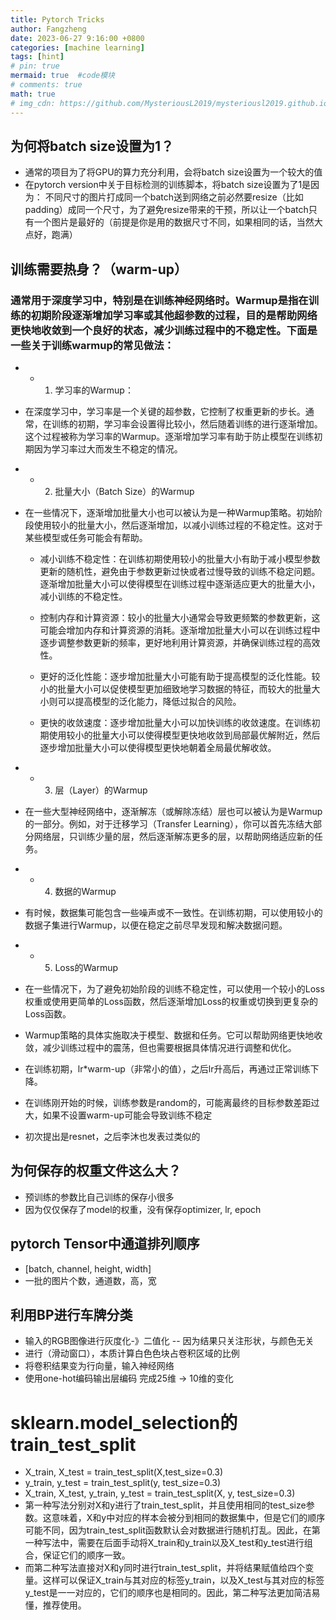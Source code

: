 ```yaml
---
title: Pytorch Tricks
author: Fangzheng
date: 2023-06-27 9:16:00 +0800
categories: [machine learning]
tags: [hint]
# pin: true
mermaid: true  #code模块
# comments: true
math: true
# img_cdn: https://github.com/MysteriousL2019/mysteriousl2019.github.io/tree/master/assets/img/
---
```

## 为何将batch size设置为1？
* 通常的项目为了将GPU的算力充分利用，会将batch size设置为一个较大的值
* 在pytorch version中关于目标检测的训练脚本，将batch size设置为了1是因为： 不同尺寸的图片打成同一个batch送到网络之前必然要resize（比如padding）成同一个尺寸，为了避免resize带来的干预，所以让一个batch只有一个图片是最好的（前提是你是用的数据尺寸不同，如果相同的话，当然大点好，跑满）

## 训练需要热身？（warm-up）
###  通常用于深度学习中，特别是在训练神经网络时。Warmup是指在训练的初期阶段逐渐增加学习率或其他超参数的过程，目的是帮助网络更快地收敛到一个良好的状态，减少训练过程中的不稳定性。下面是一些关于训练warmup的常见做法：
* * 1. 学习率的Warmup：
* 在深度学习中，学习率是一个关键的超参数，它控制了权重更新的步长。通常，在训练的初期，学习率会设置得比较小，然后随着训练的进行逐渐增加。这个过程被称为学习率的Warmup。逐渐增加学习率有助于防止模型在训练初期因为学习率过大而发生不稳定的情况。

* * 2. 批量大小（Batch Size）的Warmup
* 在一些情况下，逐渐增加批量大小也可以被认为是一种Warmup策略。初始阶段使用较小的批量大小，然后逐渐增加，以减小训练过程的不稳定性。这对于某些模型或任务可能会有帮助。
    * 减小训练不稳定性：在训练初期使用较小的批量大小有助于减小模型参数更新的随机性，避免由于参数更新过快或者过慢导致的训练不稳定问题。逐渐增加批量大小可以使得模型在训练过程中逐渐适应更大的批量大小，减小训练的不稳定性。

    * 控制内存和计算资源：较小的批量大小通常会导致更频繁的参数更新，这可能会增加内存和计算资源的消耗。逐渐增加批量大小可以在训练过程中逐步调整参数更新的频率，更好地利用计算资源，并确保训练过程的高效性。

    * 更好的泛化性能：逐步增加批量大小可能有助于提高模型的泛化性能。较小的批量大小可以促使模型更加细致地学习数据的特征，而较大的批量大小则可以提高模型的泛化能力，降低过拟合的风险。

    * 更快的收敛速度：逐步增加批量大小可以加快训练的收敛速度。在训练初期使用较小的批量大小可以使得模型更快地收敛到局部最优解附近，然后逐步增加批量大小可以使得模型更快地朝着全局最优解收敛。

* * 3. 层（Layer）的Warmup
* 在一些大型神经网络中，逐渐解冻（或解除冻结）层也可以被认为是Warmup的一部分。例如，对于迁移学习（Transfer Learning），你可以首先冻结大部分网络层，只训练少量的层，然后逐渐解冻更多的层，以帮助网络适应新的任务。

* * 4. 数据的Warmup
* 有时候，数据集可能包含一些噪声或不一致性。在训练初期，可以使用较小的数据子集进行Warmup，以便在稳定之前尽早发现和解决数据问题。
* * 5. Loss的Warmup
* 在一些情况下，为了避免初始阶段的训练不稳定性，可以使用一个较小的Loss权重或使用更简单的Loss函数，然后逐渐增加Loss的权重或切换到更复杂的Loss函数。
* Warmup策略的具体实施取决于模型、数据和任务。它可以帮助网络更快地收敛，减少训练过程中的震荡，但也需要根据具体情况进行调整和优化。
* 在训练初期，lr*warm-up（非常小的值），之后lr升高后，再通过正常训练下降。
* 在训练刚开始的时候，训练参数是random的，可能离最终的目标参数差距过大，如果不设置warm-up可能会导致训练不稳定
* 初次提出是resnet，之后李沐也发表过类似的
## 为何保存的权重文件这么大？
* 预训练的参数比自己训练的保存小很多
* 因为仅仅保存了model的权重，没有保存optimizer, lr, epoch

## pytorch Tensor中通道排列顺序
* [batch, channel, height, width]
* 一批的图片个数，通道数，高，宽

## 利用BP进行车牌分类
* 输入的RGB图像进行灰度化-》二值化 -- 因为结果只关注形状，与颜色无关
* 进行（滑动窗口），本质计算白色色块占卷积区域的比例
* 将卷积结果变为行向量，输入神经网络
* 使用one-hot编码输出层编码 完成25维 -> 10维的变化

# sklearn.model_selection的train_test_split
* X_train, X_test = train_test_split(X,test_size=0.3)
* y_train, y_test = train_test_split(y, test_size=0.3)
* X_train, X_test, y_train, y_test = train_test_split(X, y, test_size=0.3)
* 第一种写法分别对X和y进行了train_test_split，并且使用相同的test_size参数。这意味着，X和y中对应的样本会被分到相同的数据集中，但是它们的顺序可能不同，因为train_test_split函数默认会对数据进行随机打乱。因此，在第一种写法中，需要在后面手动将X_train和y_train以及X_test和y_test进行组合，保证它们的顺序一致。
* 而第二种写法直接对X和y同时进行train_test_split，并将结果赋值给四个变量。这样可以保证X_train与其对应的标签y_train，以及X_test与其对应的标签y_test是一一对应的，它们的顺序也是相同的。因此，第二种写法更加简洁易懂，推荐使用。
